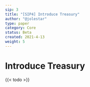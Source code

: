 ```yaml
---
sip: 3
title: "[SIP4] Introduce Treasury"
author: "@jolestar"
type: paper
category: Core
status: Beta
created: 2021-4-13
weight: 5
---
```


# Introduce Treasury

<!--more-->

{{< todo >}}